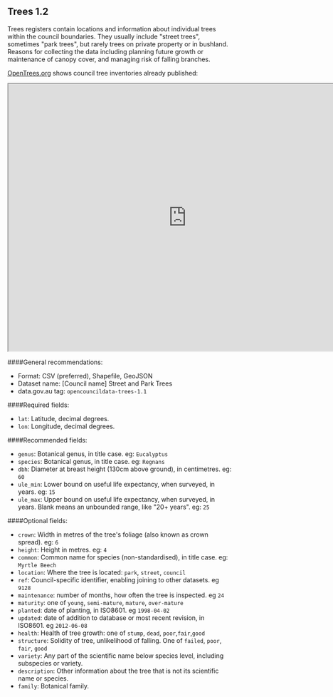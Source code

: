## Trees 1.2

Trees registers contain locations and information about individual trees within the council boundaries. They usually include "street trees", sometimes "park trees", but rarely trees on private property or in bushland. Reasons for collecting the data including planning future growth or maintenance of canopy cover, and managing risk of falling branches.

[OpenTrees.org](http://opentrees.org) shows council tree inventories already published:

<iframe src="http://opentrees.org?embed" style="height: 600px; width: 800px;"></iframe>

####General recommendations:

* Format: CSV (preferred), Shapefile, GeoJSON
* Dataset name: [Council name] Street and Park Trees
* data.gov.au tag: `opencouncildata-trees-1.1`

####Required fields:

* `lat`: Latitude, decimal degrees.
* `lon`: Longitude, decimal degrees.

####Recommended fields:

* `genus`: Botanical genus, in title case. eg: `Eucalyptus`
* `species`: Botanical genus, in title case. eg: `Regnans`
* `dbh`: Diameter at breast height (130cm above ground), in centimetres. eg: `60`
* `ule_min`: Lower bound on useful life expectancy, when surveyed, in years. eg: `15`
* `ule_max`: Upper bound on useful life expectancy, when surveyed, in years. Blank means an unbounded range, like "20+ 
years". eg: `25`

####Optional fields:

* `crown`: Width in metres of the tree's foliage (also known as crown spread). eg: `6`
* `height`: Height in metres. eg: `4`
* `common`: Common name for species (non-standardised), in title case. eg: `Myrtle Beech`
* `location`: Where the tree is located: `park`, `street`, `council`
* `ref`: Council-specific identifier, enabling joining to other datasets. eg `9128`
* `maintenance`: number of months, how often the tree is inspected. eg `24`
* `maturity`: one of `young`, `semi-mature`, `mature`, `over-mature`
* `planted`: date of planting, in ISO8601. eg `1998-04-02`
* `updated`: date of addition to database or most recent revision, in ISO8601. eg `2012-06-08`
* `health`: Health of tree growth: one of `stump`, `dead`, `poor`,`fair`,`good`
* `structure`: Solidity of tree, unlikelihood of falling. One of `failed`, `poor`, `fair`, `good`
* `variety`: Any part of the scientific name below species level, including subspecies or variety.
* `description`: Other information about the tree that is not its scientific name or species.
* `family`: Botanical family.